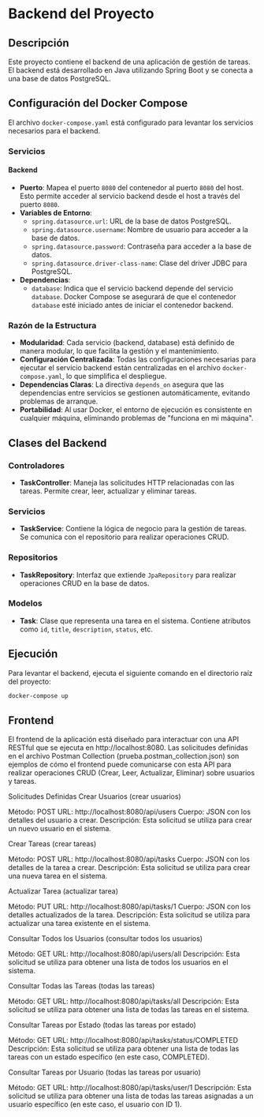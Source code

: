 # Backend del Proyecto

## Descripción

Este proyecto contiene el backend de una aplicación de gestión de tareas. El backend está desarrollado en Java utilizando Spring Boot y se conecta a una base de datos PostgreSQL.

## Configuración del Docker Compose

El archivo `docker-compose.yaml` está configurado para levantar los servicios necesarios para el backend.

### Servicios

#### Backend

- **Puerto**: Mapea el puerto `8080` del contenedor al puerto `8080` del host. Esto permite acceder al servicio backend desde el host a través del puerto `8080`.
- **Variables de Entorno**:
  - `spring.datasource.url`: URL de la base de datos PostgreSQL.
  - `spring.datasource.username`: Nombre de usuario para acceder a la base de datos.
  - `spring.datasource.password`: Contraseña para acceder a la base de datos.
  - `spring.datasource.driver-class-name`: Clase del driver JDBC para PostgreSQL.
- **Dependencias**:
  - `database`: Indica que el servicio backend depende del servicio `database`. Docker Compose se asegurará de que el contenedor `database` esté iniciado antes de iniciar el contenedor backend.

### Razón de la Estructura

- **Modularidad**: Cada servicio (backend, database) está definido de manera modular, lo que facilita la gestión y el mantenimiento.
- **Configuración Centralizada**: Todas las configuraciones necesarias para ejecutar el servicio backend están centralizadas en el archivo `docker-compose.yaml`, lo que simplifica el despliegue.
- **Dependencias Claras**: La directiva `depends_on` asegura que las dependencias entre servicios se gestionen automáticamente, evitando problemas de arranque.
- **Portabilidad**: Al usar Docker, el entorno de ejecución es consistente en cualquier máquina, eliminando problemas de "funciona en mi máquina".

## Clases del Backend

### Controladores

- **TaskController**: Maneja las solicitudes HTTP relacionadas con las tareas. Permite crear, leer, actualizar y eliminar tareas.

### Servicios

- **TaskService**: Contiene la lógica de negocio para la gestión de tareas. Se comunica con el repositorio para realizar operaciones CRUD.

### Repositorios

- **TaskRepository**: Interfaz que extiende `JpaRepository` para realizar operaciones CRUD en la base de datos.

### Modelos

- **Task**: Clase que representa una tarea en el sistema. Contiene atributos como `id`, `title`, `description`, `status`, etc.

## Ejecución

Para levantar el backend, ejecuta el siguiente comando en el directorio raíz del proyecto:

```sh
docker-compose up
```

## Frontend
El frontend de la aplicación está diseñado para interactuar con una API RESTful que se ejecuta en http://localhost:8080. Las solicitudes definidas en el archivo Postman Collection (prueba.postman_collection.json) son ejemplos de cómo el frontend puede comunicarse con esta API para realizar operaciones CRUD (Crear, Leer, Actualizar, Eliminar) sobre usuarios y tareas.

Solicitudes Definidas
Crear Usuarios (crear usuarios)

Método: POST
URL: http://localhost:8080/api/users
Cuerpo: JSON con los detalles del usuario a crear.
Descripción: Esta solicitud se utiliza para crear un nuevo usuario en el sistema.

Crear Tareas (crear tareas)

Método: POST
URL: http://localhost:8080/api/tasks
Cuerpo: JSON con los detalles de la tarea a crear.
Descripción: Esta solicitud se utiliza para crear una nueva tarea en el sistema.

Actualizar Tarea (actualizar tarea)

Método: PUT
URL: http://localhost:8080/api/tasks/1
Cuerpo: JSON con los detalles actualizados de la tarea.
Descripción: Esta solicitud se utiliza para actualizar una tarea existente en el sistema.

Consultar Todos los Usuarios (consultar todos los usuarios)

Método: GET
URL: http://localhost:8080/api/users/all
Descripción: Esta solicitud se utiliza para obtener una lista de todos los usuarios en el sistema.

Consultar Todas las Tareas (todas las tareas)

Método: GET
URL: http://localhost:8080/api/tasks/all
Descripción: Esta solicitud se utiliza para obtener una lista de todas las tareas en el sistema.

Consultar Tareas por Estado (todas las tareas por estado)

Método: GET
URL: http://localhost:8080/api/tasks/status/COMPLETED
Descripción: Esta solicitud se utiliza para obtener una lista de todas las tareas con un estado específico (en este caso, COMPLETED).

Consultar Tareas por Usuario (todas las tareas por usuario)

Método: GET
URL: http://localhost:8080/api/tasks/user/1
Descripción: Esta solicitud se utiliza para obtener una lista de todas las tareas asignadas a un usuario específico (en este caso, el usuario con ID 1).